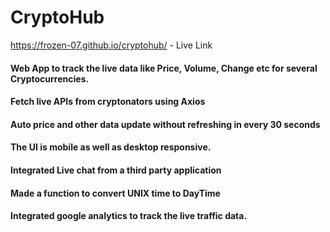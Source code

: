 # CryptoHub
https://frozen-07.github.io/cryptohub/ - Live Link
#### Web App to track the live data like Price, Volume, Change etc for several Cryptocurrencies.
#### Fetch live APIs from cryptonators using Axios
#### Auto price and other data update without refreshing in every 30 seconds
#### The UI is mobile as well as desktop responsive.
#### Integrated Live chat from a third party application
#### Made a function to convert UNIX time to DayTime
#### Integrated google analytics to track the live traffic data.
